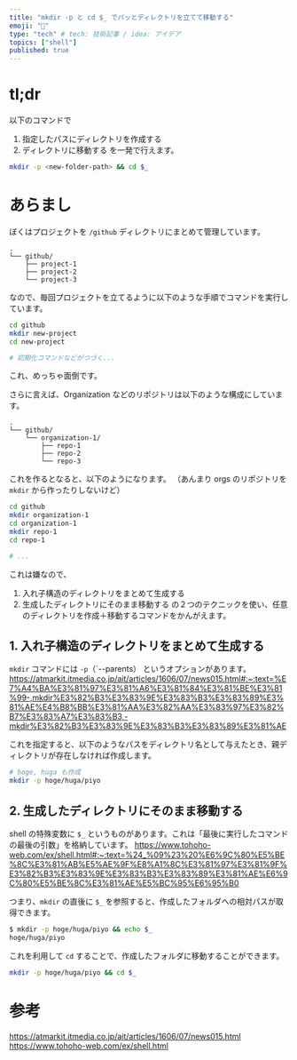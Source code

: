 ```yaml
---
title: "mkdir -p と cd $_ でパッとディレクトリを立てて移動する"
emoji: "🕺"
type: "tech" # tech: 技術記事 / idea: アイデア
topics: ["shell"]
published: true
---
```


# tl;dr
以下のコマンドで
1. 指定したパスにディレクトリを作成する
2. ディレクトリに移動する
を一発で行えます。
```sh
mkdir -p <new-folder-path> && cd $_
```

# あらまし
ぼくはプロジェクトを `/github` ディレクトリにまとめて管理しています。

```
.
└── github/
    ├── project-1
    ├── project-2
    └── project-3  
```

なので、毎回プロジェクトを立てるように以下のような手順でコマンドを実行しています。

```sh
cd github
mkdir new-project
cd new-project

# 初期化コマンドなどがつづく...
```

これ、めっちゃ面倒です。

さらに言えば、Organization などのリポジトリは以下のような構成にしています。

```
.
└── github/
    └── organization-1/
        ├── repo-1
        ├── repo-2
        └── repo-3
```

これを作るとなると、以下のようになります。
（あんまり orgs のリポジトリを `mkdir` から作ったりしないけど）

```sh
cd github
mkdir organization-1
cd organization-1
mkdir repo-1
cd repo-1

# ...
```

これは嫌なので、
1. 入れ子構造のディレクトリをまとめて生成する
2. 生成したディレクトリにそのまま移動する
の２つのテクニックを使い、任意のディレクトリを作成＋移動するコマンドをかんがえます。

## 1. 入れ子構造のディレクトリをまとめて生成する
`mkdir` コマンドには `-p`（`--parents） というオプションがあります。
https://atmarkit.itmedia.co.jp/ait/articles/1606/07/news015.html#:~:text=%E7%A4%BA%E3%81%97%E3%81%A6%E3%81%84%E3%81%BE%E3%81%99-,mkdir%E3%82%B3%E3%83%9E%E3%83%B3%E3%83%89%E3%81%AE%E4%B8%BB%E3%81%AA%E3%82%AA%E3%83%97%E3%82%B7%E3%83%A7%E3%83%B3,-mkdir%E3%82%B3%E3%83%9E%E3%83%B3%E3%83%89%E3%81%AE

これを指定すると、以下のようなパスをディレクトリ名として与えたとき、親ディレクトリが存在しなければ作成します。

```sh
# hoge, huga も作成
mkdir -p hoge/huga/piyo
```

## 2. 生成したディレクトリにそのまま移動する
shell の特殊変数に `$_` というものがあります。これは「最後に実行したコマンドの最後の引数」を格納しています。
https://www.tohoho-web.com/ex/shell.html#:~:text=%24_%09%23%20%E6%9C%80%E5%BE%8C%E3%81%AB%E5%AE%9F%E8%A1%8C%E3%81%97%E3%81%9F%E3%82%B3%E3%83%9E%E3%83%B3%E3%83%89%E3%81%AE%E6%9C%80%E5%BE%8C%E3%81%AE%E5%BC%95%E6%95%B0

つまり、`mkdir` の直後に `$_` を参照すると、作成したフォルダへの相対パスが取得できます。

```sh
$ mkdir -p hoge/huga/piyo && echo $_
hoge/huga/piyo
```

これを利用して `cd` することで、作成したフォルダに移動することができます。

```sh
mkdir -p hoge/huga/piyo && cd $_
```

# 参考
https://atmarkit.itmedia.co.jp/ait/articles/1606/07/news015.html
https://www.tohoho-web.com/ex/shell.html